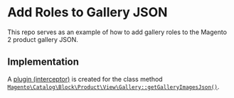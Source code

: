 # Add Roles to Gallery JSON

This repo serves as an example of how to add gallery roles to the Magento 2 product gallery JSON.

## Implementation

A [plugin (interceptor)](https://devdocs.magento.com/guides/v2.2/extension-dev-guide/plugins.html) is created for the class method [`Magento\Catalog\Block\Product\View\Gallery::getGalleryImagesJson()`](https://github.com/magento/magento2/blob/2.3-develop/app/code/Magento/Catalog/Block/Product/View/Gallery.php#L135). 
